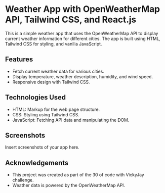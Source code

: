 # Weather App with OpenWeatherMap API, Tailwind CSS, and React.js

This is a simple weather app that uses the OpenWeatherMap API to display current weather information for different cities. The app is built using HTML, Tailwind CSS for styling, and vanilla JavaScript.

## Features

- Fetch current weather data for various cities.
- Display temperature, weather description, humidity, and wind speed.
- Responsive design with Tailwind CSS.

## Technologies Used

- HTML: Markup for the web page structure.
- CSS: Styling using Tailwind CSS.
- JavaScript: Fetching API data and manipulating the DOM.

## Screenshots

Insert screenshots of your app here.

## Acknowledgements

- This project was created as part of the 30 of code with VickyJay challenge.
- Weather data is powered by the OpenWeatherMap API.
